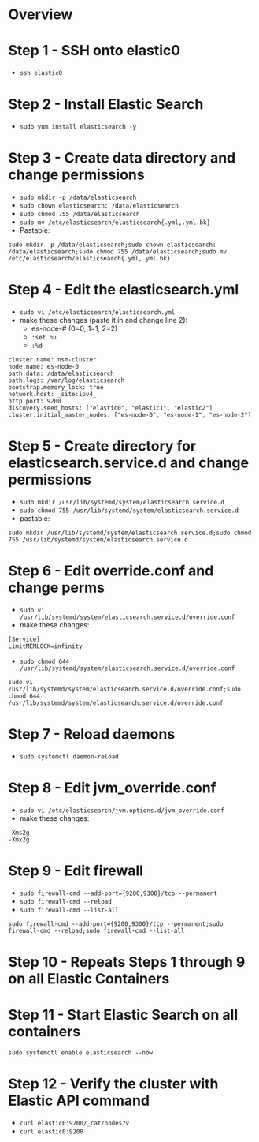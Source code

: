# Overview 



# Step 1 - SSH onto elastic0 
- `ssh elastic0` 

# Step 2 - Install Elastic Search
- `sudo yum install elasticsearch -y`

# Step 3 - Create data directory and change permissions
- `sudo mkdir -p /data/elasticsearch`
- `sudo chown elasticsearch: /data/elasticsearch`
- `sudo chmod 755 /data/elasticsearch`
- `sudo mv /etc/elasticsearch/elasticsearch{.yml,.yml.bk}`
- Pastable: 
```
sudo mkdir -p /data/elasticsearch;sudo chown elasticsearch: /data/elasticsearch;sudo chmod 755 /data/elasticsearch;sudo mv /etc/elasticsearch/elasticsearch{.yml,.yml.bk}
```
# Step 4 - Edit the elasticsearch.yml
- `sudo vi /etc/elasticsearch/elasticsearch.yml`
- make these changes (paste it in and change line 2): 
  - es-node-# (0=0, 1=1, 2=2)
  - `:set nu`
  - `:%d`
```
cluster.name: nsm-cluster
node.name: es-node-0
path.data: /data/elasticsearch
path.logs: /var/log/elasticsearch
bootstrap.memory_lock: true
network.host: _site:ipv4_
http.port: 9200
discovery.seed_hosts: ["elastic0", "elastic1", "elastic2"]
cluster.initial_master_nodes: ["es-node-0", "es-node-1", "es-node-2"]
```


# Step 5 - Create directory for elasticsearch.service.d and change permissions
- `sudo mkdir /usr/lib/systemd/system/elasticsearch.service.d`
- `sudo chmod 755 /usr/lib/systemd/system/elasticsearch.service.d`
- pastable: 
```
sudo mkdir /usr/lib/systemd/system/elasticsearch.service.d;sudo chmod 755 /usr/lib/systemd/system/elasticsearch.service.d
```

# Step 6 - Edit override.conf and change perms
- `sudo vi /usr/lib/systemd/system/elasticsearch.service.d/override.conf`
- make these changes: 
```
[Service]
LimitMEMLOCK=infinity
```
- `sudo chmod 644 /usr/lib/systemd/system/elasticsearch.service.d/override.conf`
```
sudo vi /usr/lib/systemd/system/elasticsearch.service.d/override.conf;sudo chmod 644 /usr/lib/systemd/system/elasticsearch.service.d/override.conf
```

# Step 7 - Reload daemons
- `sudo systemctl daemon-reload`

# Step 8 - Edit jvm_override.conf
- `sudo vi /etc/elasticsearch/jvm.options.d/jvm_override.conf`
- make these changes: 
```
-Xms2g
-Xmx2g
```

# Step 9 - Edit firewall
- `sudo firewall-cmd --add-port={9200,9300}/tcp --permanent`
- `sudo firewall-cmd --reload`
- `sudo firewall-cmd --list-all`
```
sudo firewall-cmd --add-port={9200,9300}/tcp --permanent;sudo firewall-cmd --reload;sudo firewall-cmd --list-all
```

# Step 10 - Repeats Steps 1 through 9 on all Elastic Containers

# Step 11 - Start Elastic Search on all containers
`sudo systemctl enable elasticsearch --now`

# Step 12 - Verify the cluster with Elastic API command
- `curl elastic0:9200/_cat/nodes?v`
- `curl elastic0:9200`



